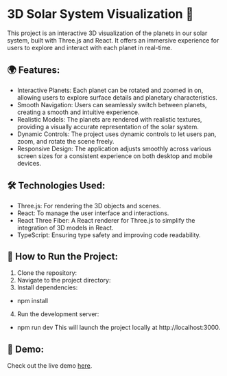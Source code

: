 # 3D Solar System Visualization 🌌
This project is an interactive 3D visualization of the planets in our solar system, built with Three.js and React. It offers an immersive experience for users to explore and interact with each planet in real-time.

## 🌍 Features:
- Interactive Planets: Each planet can be rotated and zoomed in on, allowing users to explore surface details and planetary characteristics.
- Smooth Navigation: Users can seamlessly switch between planets, creating a smooth and intuitive experience.
- Realistic Models: The planets are rendered with realistic textures, providing a visually accurate representation of the solar system.
- Dynamic Controls: The project uses dynamic controls to let users pan, zoom, and rotate the scene freely.
- Responsive Design: The application adjusts smoothly across various screen sizes for a consistent experience on both desktop and mobile devices.

## 🛠️ Technologies Used:
- Three.js: For rendering the 3D objects and scenes.
- React: To manage the user interface and interactions.
- React Three Fiber: A React renderer for Three.js to simplify the integration of 3D models in React.
- TypeScript: Ensuring type safety and improving code readability.

## 🚀 How to Run the Project:
1. Clone the repository:
2. Navigate to the project directory:
3. Install dependencies:
 - npm install
4. Run the development server:
 - npm run dev
This will launch the project locally at http://localhost:3000.

## 👾 Demo:
Check out the live demo [here](https://galaxy-omega-snowy.vercel.app/).
